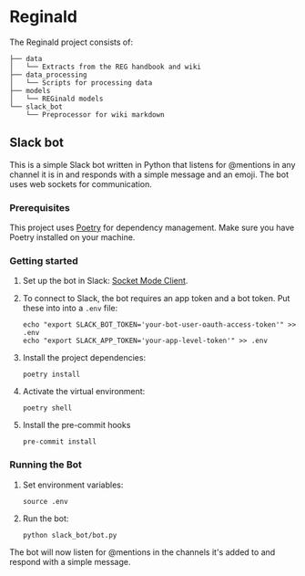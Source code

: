 # Reginald
The Reginald project consists of:

```
├── data
│   └── Extracts from the REG handbook and wiki
├── data_processing
│   └── Scripts for processing data
├── models
│   └── REGinald models
└── slack_bot
    └── Preprocessor for wiki markdown
```

## Slack bot

This is a simple Slack bot written in Python that listens for @mentions in any channel it is in and responds with a simple message and an emoji.
The bot uses web sockets for communication.

### Prerequisites

This project uses [Poetry](https://python-poetry.org/) for dependency management. Make sure you have Poetry installed on your machine.

### Getting started

1. Set up the bot in Slack: [Socket Mode Client](https://slack.dev/python-slack-sdk/socket-mode/index.html).

1. To connect to Slack, the bot requires an app token and a bot token. Put these into into a `.env` file:

    ```
    echo "export SLACK_BOT_TOKEN='your-bot-user-oauth-access-token'" >> .env
    echo "export SLACK_APP_TOKEN='your-app-level-token'" >> .env
    ```

1. Install the project dependencies:
    ```
    poetry install
    ```

1. Activate the virtual environment:
    ```
    poetry shell
    ```

1. Install the pre-commit hooks
    ```
    pre-commit install
    ```

### Running the Bot

1. Set environment variables:
    ```
    source .env
    ```

1. Run the bot:
    ```
    python slack_bot/bot.py
    ```

The bot will now listen for @mentions in the channels it's added to and respond with a simple message.
